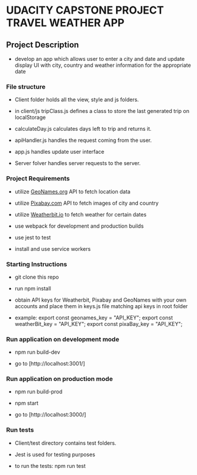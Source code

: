 # UDACITY CAPSTONE PROJECT TRAVEL WEATHER APP

## Project Description

- develop an app which allows user to enter a city and date and update display UI with city, country and weather information for the appropriate date

### File structure

- Client folder holds all the view, style and js folders.

- in client/js tripClass.js defines a class to store the last generated trip on localStorage
- calculateDay.js calculates days left to trip and returns it.
- apiHandler.js handles the request coming from the user.
- app.js handles update user interface

- Server folver handles server requests to the server.

### Project Requirements

- utilize [GeoNames.org](https://www.geonames.org/) API to fetch location data

- utilize [Pixabay.com](https://pixabay.com/) API to fetch images of city and country

- utilize [Weatherbit.io](https://www.weatherbit.io/) to fetch weather for certain dates

- use webpack for development and production builds

- use jest to test

- install and use service workers

### Starting Instructions

- git clone this repo

- run npm install

- obtain API keys for Weatherbit, Pixabay and GeoNames with your own accounts and place them in keys.js file matching api keys in root folder
- example: 
  export const geonames_key = "API_KEY";
  export const weatherBit_key = "API_KEY";
  export const pixaBay_key = "API_KEY"; 

### Run application on development mode

- npm run build-dev

- go to [http://localhost:3001/]
### Run application on production mode

- npm run build-prod

- npm start

- go to [http://localhost:3000/]

### Run tests

- Client/test directory contains test folders.

- Jest is used for testing purposes

- to run the tests: npm run test